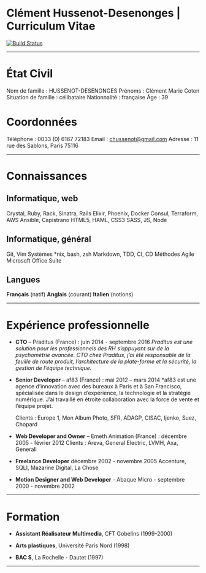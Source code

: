 # Clément Hussenot-Desenonges | Curriculum Vitae

[![Build Status](https://www.travis-ci.org/chussenot/cv.svg?branch=master)](https://www.travis-ci.org/chussenot/cv)

------------------------------------------------------------------------

État Civil
==========

Nom de famille : HUSSENOT-DESENONGES
Prénoms : Clément Marie Coton
Situation de famille : célibataire
Nationnalité : française
Âge : 39

Coordonnées
===========

Téléphone : 0033 (0) 6167 72183
Email : chussenot@gmail.com
Adresse : 11 rue des Sablons, Paris 75116

------------------------------------------------------------------------

Connaissances
=============

Informatique, web
-----------------

Crystal, Ruby, Rack, Sinatra, Rails
Elixir, Phoenix, Docker
Consul, Terraform, AWS
Ansible, Capistrano
HTML5, HAML, CSS3
SASS, JS, Node

Informatique, général
---------------------

Git, Vim
Systèmes \*nix, bash, zsh
Markdown, TDD, CI, CD
Méthodes Agile
Microsoft Office Suite

Langues
-------

**Français** (natif)
**Anglais** (courant)
**Italien** (notions)

------------------------------------------------------------------------

Expérience professionnelle
==========================

-   **CTO** – Praditus (France) : juin 2014 - septembre 2016
    *Praditus est une solution pour les professionnels des RH s’appuyant
    sur de la psychométrie avancée. CTO chez Praditus, j’ai été
    responsable de la feuille de route produit, l’architecture de la
    plate-forme et la sécurité, la gestion de l’équipe technique.*

-   **Senior Developer** – af83 (France) : mai 2012 – mars 2014
    *af83 est une agence d’innovation avec des bureaux à Paris et à San
    Francisco, spécialisée dans le design d’expérience, la technologie
    et la stratégie numérique.
    J’ai travaillé en étroite collaboration avec la force de vente et
    l’équipe projet.

    Clients : Europe 1, Mon Album Photo, SFR, ADAGP, CISAC, Ijenko,
    Suez, Chopard

-   **Web Developer and Owner** – Emeth Animation (France) : décembre
    2005 - février 2012
    Clients : Areva, General Electric, LVMH, Axa, Generali

-   **Freelance Developer** décembre 2002 - novembre 2005
    Accenture, SQLI, Mazarine Digital, La Chose

-   **Motion Designer and Web Developer** - Abaque Micro - septembre
    2000 - novembre 2002

------------------------------------------------------------------------

Formation
=========

-   **Assistant Réalisateur Multimedia**, CFT Gobelins (1999-2000)

-   **Arts plastiques**, Université Paris Nord (1998)

-   **BAC S**, La Rochelle - Dautet (1997)

------------------------------------------------------------------------
